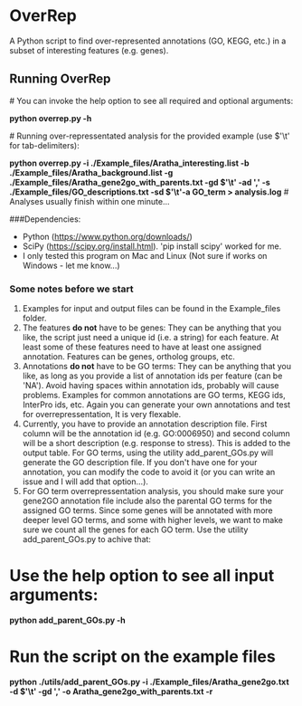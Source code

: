 # OverRep
A Python script to find over-represented annotations (GO, KEGG, etc.) in a subset of interesting features (e.g. genes).

## Running OverRep
\# You can invoke the help option to see all required and optional arguments:

**python overrep.py -h**

\# Running over-repressentated analysis for the provided example (use $'\\t' for tab-delimiters):

**python overrep.py -i ./Example_files/Aratha_interesting.list -b ./Example_files/Aratha_background.list -g ./Example_files/Aratha_gene2go_with_parents.txt -gd $'\t' -ad ',' -s ./Example_files/GO_descriptions.txt -sd $'\t'-a GO_term > analysis.log** # Analyses usually finish within one minute...

###Dependencies:
- Python (https://www.python.org/downloads/)
- SciPy (https://scipy.org/install.html). 'pip install scipy' worked for me.
- I only tested this program on Mac and Linux (Not sure if works on Windows - let me know...)

### Some notes before we start
1. Examples for input and output files can be found in the Example_files folder.
2. The features **do not** have to be genes: They can be anything that you like, the script just need a unique id (i.e. a string) for each feature. At least some of these features need to have at least one assigned annotation. Features can be genes, ortholog groups, etc.
3. Annotations **do not** have to be GO terms: They can be anything that you like, as long as you provide a list of annotation ids per feature (can be 'NA'). Avoid having spaces within annotation ids, probably will cause problems. Examples for common annotations are GO terms, KEGG ids, InterPro ids, etc. Again you can generate your own annotations and test for overrepressentation, It is very flexable. 
4. Currently, you have to provide an annotation description file. First column will be the annotation id (e.g. GO:0006950) and second column will be a short description (e.g. response to stress). This is added to the output table. For GO terms, using the utility add_parent_GOs.py will generate the GO description file. If you don't have one for your annotation, you can modify the code to avoid it (or you can write an issue and I will add that option...).
5. For GO term overrepressentation analysis, you should make sure your gene2GO annotation file include also the parental GO terms for the assigned GO terms. Since some genes will be annotated with more deeper level GO terms, and some with higher levels, we want to make sure we count all the genes for each GO term. Use the utility add_parent_GOs.py to achive that:

# Use the help option to see all input arguments:

**python add_parent_GOs.py -h**

# Run the script on the example files

**python ./utils/add_parent_GOs.py -i ./Example_files/Aratha_gene2go.txt -d $'\t' -gd ',' -o Aratha_gene2go_with_parents.txt -r**
